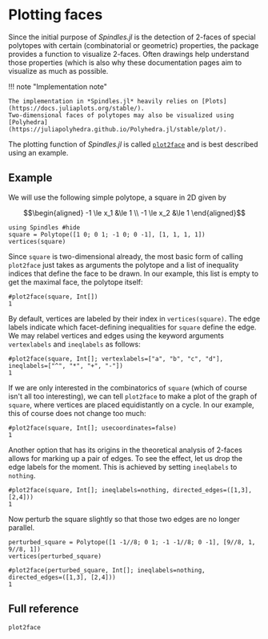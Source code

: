# Plotting faces

Since the initial purpose of *Spindles.jl* is the detection of 2-faces of special polytopes with certain 
(combinatorial or geometric) properties, the package provides a function to visualize 2-faces. 
Often drawings help understand those properties (which is also why these documentation pages aim
to visualize as much as possible.

!!! note "Implementation note"

    The implementation in *Spindles.jl* heavily relies on [Plots](https://docs.juliaplots.org/stable/).
    Two-dimensional faces of polytopes may also be visualized using [Polyhedra](https://juliapolyhedra.github.io/Polyhedra.jl/stable/plot/).

The plotting function of *Spindles.jl* is called [`plot2face`](@ref) and is best described using an example. 

## Example
We will use the following simple polytope, a square in 2D given by
```math
\begin{aligned}
-1 \le x_1 &\le 1 \\
-1 \le x_2 &\le 1
\end{aligned}
```

```@example plots
using Spindles #hide
square = Polytope([1 0; 0 1; -1 0; 0 -1], [1, 1, 1, 1])
vertices(square)
```

Since `square` is two-dimensional already, the most basic form of calling `plot2face` 
just takes as arguments the polytope and a list of inequality indices that define the face to be drawn.
In our example, this list is empty to get the maximal face, the polytope itself:
```@example plots
#plot2face(square, Int[])
1
```
By default, vertices are labeled by their index in `vertices(square)`. The edge labels indicate which facet-defining inequalities for `square` define the edge. We may relabel vertices and edges using the keyword 
arguments `vertexlabels` and `ineqlabels` as follows:

```@example plots
#plot2face(square, Int[]; vertexlabels=["a", "b", "c", "d"], ineqlabels=["^", "*", "+", "-"])
1
```

If we are only interested in the combinatorics of `square` (which of course isn't all too interesting),
we can tell `plot2face` to make a plot of the graph of `square`, where vertices are placed equidistantly
on a cycle. In our example, this of course does not change too much:
```@example plots
#plot2face(square, Int[]; usecoordinates=false)
1
```

Another option that has its origins in the theoretical analysis of 2-faces allows for marking up a pair of edges.
To see the effect, let us drop the edge labels for the moment. This is achieved by setting `ineqlabels` to
`nothing`.
```@example plots
#plot2face(square, Int[]; ineqlabels=nothing, directed_edges=([1,3], [2,4]))
1
```

Now perturb the square slightly so that those two edges are no longer parallel.
```@example plots
perturbed_square = Polytope([1 -1//8; 0 1; -1 -1//8; 0 -1], [9//8, 1, 9//8, 1])
vertices(perturbed_square)
```

```@example plots
#plot2face(perturbed_square, Int[]; ineqlabels=nothing, directed_edges=([1,3], [2,4]))
1
```

## Full reference

```@docs
plot2face
```
